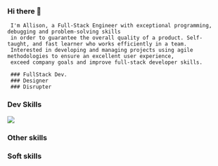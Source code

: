 ### Hi there 👋

     I'm Allison, a Full-Stack Engineer with exceptional programming, debugging and problem-solving skills
     in order to guarantee the overall quality of a product. Self-  taught, and fast learner who works efficiently in a team.
     Interested in developing and managing projects using agile methodologies to ensure an excellent user experience,
     exceed company goals and improve full-stack developer skills.

     ### FullStack Dev.
     ### Designer
     ### Disrupter


### Dev Skills

<p>
  <a href="https://skillicons.dev">
    <img src="https://skillicons.dev/icons?i=git,python,django,ruby,rails,nodejs,express,mysql,postgresql,javascript,react,html,css,sass" />
  </a>
</p>

### Other skills



### Soft skills

